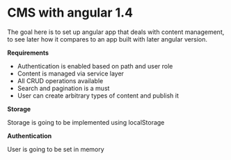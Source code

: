 # CMS with angular 1.4

The goal here is to set up angular app that deals with content management, to see later how it compares
to an app built with later angular version.

**Requirements**

- Authentication is enabled based on path and user role
- Content is managed via service layer
- All CRUD operations available
- Search and pagination is a must
- User can create arbitrary types of content and publish it

**Storage**

Storage is going to be implemented using localStorage

**Authentication**

User is going to be set in memory


